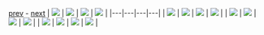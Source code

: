 
[prev](gal_5.md) - [next](gal_7.md)
| [![](../thumb/uncompressed_scenario_training_training.tfrecord-00094-of-01000.gif)](../vid/uncompressed_scenario_training_training.tfrecord-00094-of-01000.gif)  | [![](../thumb/uncompressed_scenario_training_training.tfrecord-00082-of-01000.gif)](../vid/uncompressed_scenario_training_training.tfrecord-00082-of-01000.gif)  | [![](../thumb/uncompressed_scenario_training_training.tfrecord-00117-of-01000.gif)](../vid/uncompressed_scenario_training_training.tfrecord-00117-of-01000.gif)  | [![](../thumb/uncompressed_scenario_training_training.tfrecord-00028-of-01000.gif)](../vid/uncompressed_scenario_training_training.tfrecord-00028-of-01000.gif)  |
|---|---|---|---|
| [![](../thumb/uncompressed_scenario_training_training.tfrecord-00040-of-01000.gif)](../vid/uncompressed_scenario_training_training.tfrecord-00040-of-01000.gif)  | [![](../thumb/uncompressed_scenario_training_training.tfrecord-00155-of-01000.gif)](../vid/uncompressed_scenario_training_training.tfrecord-00155-of-01000.gif)  | [![](../thumb/uncompressed_scenario_training_training.tfrecord-00190-of-01000.gif)](../vid/uncompressed_scenario_training_training.tfrecord-00190-of-01000.gif)  | [![](../thumb/uncompressed_scenario_training_training.tfrecord-00154-of-01000.gif)](../vid/uncompressed_scenario_training_training.tfrecord-00154-of-01000.gif)  |
| [![](../thumb/uncompressed_scenario_training_training.tfrecord-00090-of-01000.gif)](../vid/uncompressed_scenario_training_training.tfrecord-00090-of-01000.gif)  | [![](../thumb/uncompressed_scenario_training_training.tfrecord-00169-of-01000.gif)](../vid/uncompressed_scenario_training_training.tfrecord-00169-of-01000.gif)  | [![](../thumb/uncompressed_scenario_training_training.tfrecord-00008-of-01000.gif)](../vid/uncompressed_scenario_training_training.tfrecord-00008-of-01000.gif)  | [![](../thumb/uncompressed_scenario_training_training.tfrecord-00170-of-01000.gif)](../vid/uncompressed_scenario_training_training.tfrecord-00170-of-01000.gif)  |
| [![](../thumb/uncompressed_scenario_training_training.tfrecord-00146-of-01000.gif)](../vid/uncompressed_scenario_training_training.tfrecord-00146-of-01000.gif)  | [![](../thumb/uncompressed_scenario_training_training.tfrecord-00100-of-01000.gif)](../vid/uncompressed_scenario_training_training.tfrecord-00100-of-01000.gif)  | [![](../thumb/uncompressed_scenario_training_training.tfrecord-00026-of-01000.gif)](../vid/uncompressed_scenario_training_training.tfrecord-00026-of-01000.gif)  | [![](../thumb/uncompressed_scenario_training_training.tfrecord-00039-of-01000.gif)](../vid/uncompressed_scenario_training_training.tfrecord-00039-of-01000.gif)  |
